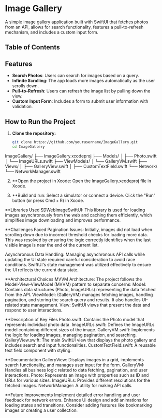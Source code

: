 # Image Gallery

A simple image gallery application built with SwiftUI that fetches photos from an API, allows for search functionality, features a pull-to-refresh mechanism, and includes a custom input form.

## Table of Contents

## Features

- **Search Photos**: Users can search for images based on a query.
- **Infinite Scrolling**: The app loads more images automatically as the user scrolls down.
- **Pull-to-Refresh**: Users can refresh the image list by pulling down the view.
- **Custom Input Form**: Includes a form to submit user information with validation.

## How to Run the Project

1. **Clone the repository:**
   ```bash
   git clone https://github.com/yourusername/ImageGallery.git
   cd ImageGallery

ImageGallery/
├── ImageGallery.xcodeproj
├── Models/
│   ├── Photo.swift
│   └── ImageURLs.swift
├── ViewModels/
│   └── GalleryVM.swift
├── Views/
│   ├── GalleryView.swift
│   ├── CustomTextField.swift
└── Network/
    └── NetworkManager.swift

2. **Open the project in Xcode:
Open the ImageGallery.xcodeproj file in Xcode.

3. **Build and run:
Select a simulator or connect a device.
Click the "Run" button (or press Cmd + R) in Xcode.

**Libraries Used
SDWebImageSwiftUI: This library is used for loading images asynchronously from the web and caching them efficiently, which simplifies image downloading and improves performance.

**Challenges Faced
Pagination Issues: Initially, images did not load when scrolling down due to incorrect threshold checks for loading more data. This was resolved by ensuring the logic correctly identifies when the last visible image is near the end of the current list.

Asynchronous Data Handling: Managing asynchronous API calls while updating the UI state required careful consideration to avoid race conditions. SwiftUI's state management was utilized effectively to ensure the UI reflects the current data state.

**Architectural Choices
MVVM Architecture: The project follows the Model-View-ViewModel (MVVM) pattern to separate concerns:
Model: Contains data structures (Photo, ImageURLs) representing the data fetched from the API.
ViewModel: (GalleryVM) manages fetching images, handling pagination, and storing the search query and results. It also handles UI-related state management.
View: SwiftUI views that present the data and respond to user interactions.


**Description of Key Files
Photo.swift: Contains the Photo model that represents individual photo data.
ImageURLs.swift: Defines the ImageURLs model containing different sizes of the image.
GalleryVM.swift: Implements the logic for loading images, managing pagination, and searching.
GalleryView.swift: The main SwiftUI view that displays the photo gallery and includes search and input functionalities.
CustomTextField.swift: A reusable text field component with styling.

**Documentation
GalleryView: Displays images in a grid, implements search functionality, and manages user input for the form.
GalleryVM: Handles all business logic related to data fetching, pagination, and user interactions.
Photo: Represents an image with properties such as ID and URLs for various sizes.
ImageURLs: Provides different resolutions for the fetched images.
NetworkManager: A utility for making API calls.

**Future Improvements
Implement detailed error handling and user feedback for network errors.
Enhance UI design and add animations for loading states and transitions.
Consider adding features like bookmarking images or creating a user collection.

